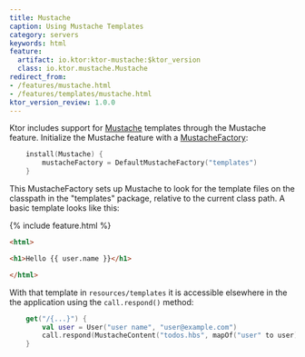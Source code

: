 ```yaml
---
title: Mustache
caption: Using Mustache Templates
category: servers
keywords: html
feature:
  artifact: io.ktor:ktor-mustache:$ktor_version
  class: io.ktor.mustache.Mustache
redirect_from:
- /features/mustache.html
- /features/templates/mustache.html
ktor_version_review: 1.0.0
---
```


Ktor includes support for [Mustache](https://github.com/spullara/mustache.java) templates through the Mustache
feature.  Initialize the Mustache feature with a
[MustacheFactory](http://spullara.github.io/mustache/apidocs/com/github/mustachejava/MustacheFactory.html):

```kotlin
    install(Mustache) {
        mustacheFactory = DefaultMustacheFactory("templates")
    }
```

This MustacheFactory sets up Mustache to look for the template files on the classpath in the
"templates" package, relative to the current class path.  A basic template looks like this:

{% include feature.html %}

```html
<html>

<h1>Hello {{ user.name }}</h1>

</html>
```

With that template in `resources/templates` it is accessible elsewhere in the the application
using the `call.respond()` method:

```kotlin
    get("/{...}") {
        val user = User("user name", "user@example.com")
        call.respond(MustacheContent("todos.hbs", mapOf("user" to user)))
    }
```